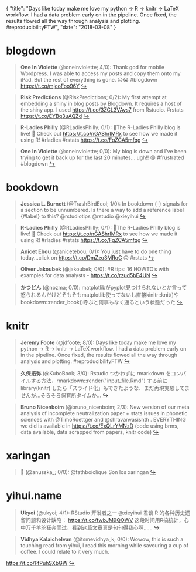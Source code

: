 {
  "title": "Days like today make me love my python -&gt; R -&gt; knitr -&gt; LaTeX workflow. I had a data problem early on in the pipeline. Once fixed, the results flowed all the way through analysis and plotting. #reproducibilityFTW",
  "date": "2018-03-08"
}

# blogdown

> **One In Violette** (@oneinviolette; 4/0): Thank god for mobile Wordpress. I was able to access my posts and copy them onto my iPad. But the rest of everything is gone. 😐😭 #blogdown https://t.co/mjcoFoo96Y  [&#8618;](https://twitter.com/xieyihui/status/971254128172322816)

<!-- -->


> **Risk Predictions** (@RiskPredictions; 0/2): My first attempt at embedding a shiny in blog posts by Blogdown. It requires a host of the shiny app. I used https://t.co/3ZCL3VAys7 from Rstudio. #rstats  https://t.co/EYBq3uAQZd  [&#8618;](https://twitter.com/xieyihui/status/971264917625073664)

<!-- -->


> **R-Ladies Philly** (@RLadiesPhilly; 0/1): 🚨The R-Ladies Philly blog is live! 🚨 Check out https://t.co/nGAShrlMRx to see how we made it using R! #rladies #rstats 
https://t.co/FqZCA5mfqg  [&#8618;](https://twitter.com/xieyihui/status/971444623741800448)

<!-- -->


> **One In Violette** (@oneinviolette; 0/0): My blog is down and I’ve been trying to get it back up for the last 20 minutes... ugh!! 😫 #frustrated #blogdown  [&#8618;](https://twitter.com/xieyihui/status/971233696580849665)

<!-- -->


# bookdown

> **Jessica L. Burnett** (@TrashBirdEcol; 1/0): In bookdown {-} signals for a section to be unnumbered. Is there a way to add a reference label {#label} to this? @rstudiotips @rstudio @xieyihui  [&#8618;](https://twitter.com/xieyihui/status/971483574477185025)

<!-- -->


> **R-Ladies Philly** (@RLadiesPhilly; 0/1): 🚨The R-Ladies Philly blog is live! 🚨 Check out https://t.co/nGAShrlMRx to see how we made it using R! #rladies #rstats 
https://t.co/FqZCA5mfqg  [&#8618;](https://twitter.com/xieyihui/status/971444623741800448)

<!-- -->


> **Anicet Ebou** (@anicetebou; 0/1): You just have to do one thing today...click on https://t.co/DmZzo3MRoC 🙃
#rstats  [&#8618;](https://twitter.com/xieyihui/status/971361592096026625)

<!-- -->


> **Oliver Jakoubek** (@jakoubek; 0/0): #R tips: 16 HOWTO’s with examples for data analysts - https://t.co/rzud5bE4UN  [&#8618;](https://twitter.com/xieyihui/status/971480532210126849)

<!-- -->


> **かつどん** (@nozma; 0/0): matplotlibがpyplot見つけられないとか言って怒られるんだけどそもそもmatplotlib使ってないし直接kinitr::knit()やbookdown::render_book()呼ぶと何事もなく通るという状態だった  [&#8618;](https://twitter.com/xieyihui/status/971318704456847366)

<!-- -->


# knitr

> **Jeremy Foote** (@jdfoote; 8/0): Days like today make me love my python -&gt; R -&gt; knitr -&gt; LaTeX workflow. I had a data problem early on in the pipeline. Once fixed, the results flowed all the way through analysis and plotting. #reproducibilityFTW  [&#8618;](https://twitter.com/xieyihui/status/971435177581965313)

<!-- -->


> **久保拓弥** (@KuboBook; 3/0): Rstudio つかわずに rmarkdown をコンパイルする方法，rmarkdown::render("input_file.Rmd") する前に library(knitr) したら「スライド化」もできたような．まだ再現実験してませんが…そろそろ保育所タイムか…  [&#8618;](https://twitter.com/xieyihui/status/971301026719522816)

<!-- -->


> **Bruno Nicenboim** (@bruno_nicenboim; 2/3): New version of our meta analysis of incomplete neutralization paper + stats issues in phonetic sciences with @TimoRoettger  and @shravanvasishth . EVERYTHING we did is available in https://t.co/ExQLrYMNzD (code using brms, data available, data scrapped from papers, knitr code)  [&#8618;](https://twitter.com/xieyihui/status/971385970586279936)

<!-- -->


# xaringan

> **🐰** (@anusska_; 0/0): @fathboiclique Son los xaringan  [&#8618;](https://twitter.com/xieyihui/status/971199144609107968)

<!-- -->


# yihui.name

> **Ukyoi** (@ukyoi; 4/1): RStudio 开发者之一 @xieyihui 君谈 R 的各种历史遗留问题和设计缺陷：
https://t.co/fwbJM9QOWV
这段时间用R搞统计，心中万千羊驼狂奔而过，看到这篇文章真是句句得我心啊……  [&#8618;](https://twitter.com/xieyihui/status/971430652812734464)

<!-- -->


> **Vidhya Kalaichelvan** (@itsmevidhya_k; 0/0): Wowow, this is such a touching read from yihui, I read this morning while savouring a cup of coffee. I could relate to it very much. 
>
https://t.co/FfPuhSXbGW  [&#8618;](https://twitter.com/xieyihui/status/971235822463840257)

<!-- -->


